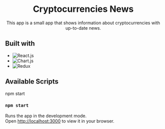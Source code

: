 <div align="center">
  <h1>Cryptocurrencies News</h1>
  <p>This app is a small app that shows information about cryptocurrencies with up-to-date news.</p>
</div>

## Built with

- ![React.js][React.js]
- ![Chart.js][Chart.js]
- ![Redux][Redux]

[React.js]: https://img.shields.io/badge/reactdotjs-61DAFB?style=for-the-badge&logo=reactdotjs&logoColor=white
[Chart.js]: https://img.shields.io/badge/chartdotjs-FF6384?style=for-the-badge&logo=chartdotjs&logoColor=white
[Redux]: https://img.shields.io/badge/redux-764ABC?style=for-the-badge&logo=redux&logoColor=white

## Available Scripts

npm start

### `npm start`

Runs the app in the development mode.\
Open [http://localhost:3000](http://localhost:3000) to view it in your browser.
